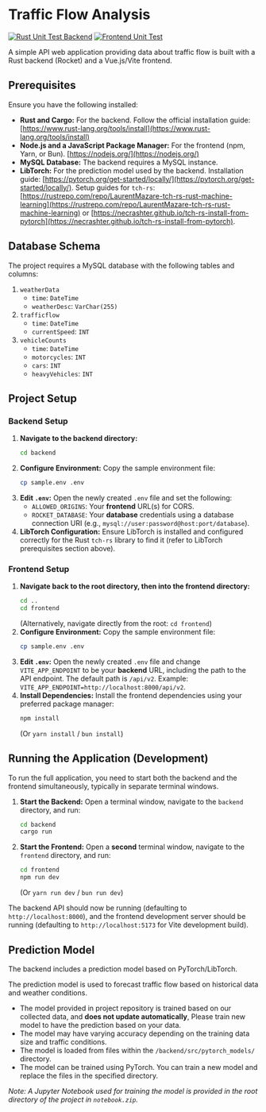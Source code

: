 # Traffic Flow Analysis
[![Rust Unit Test Backend](https://github.com/OmegaOoh/traffic-flow-analysis/actions/workflows/rust_unit_test_backend.yml/badge.svg)](https://github.com/OmegaOoh/traffic-flow-analysis/actions/workflows/rust_unit_test_backend.yml)
[![Frontend Unit Test](https://github.com/OmegaOoh/traffic-flow-analysis/actions/workflows/node_frontend_unit_test.yml/badge.svg)](https://github.com/OmegaOoh/traffic-flow-analysis/actions/workflows/node_frontend_unit_test.yml)

A simple API web application providing data about traffic flow is built with a Rust backend (Rocket) and a Vue.js/Vite frontend.

## Prerequisites

Ensure you have the following installed:

* **Rust and Cargo:** For the backend. Follow the official installation guide: [https://www.rust-lang.org/tools/install](https://www.rust-lang.org/tools/install)
* **Node.js and a JavaScript Package Manager:** For the frontend (npm, Yarn, or Bun). [https://nodejs.org/](https://nodejs.org/)
* **MySQL Database:** The backend requires a MySQL instance.
* **LibTorch:** For the prediction model used by the backend. Installation guide: [https://pytorch.org/get-started/locally/](https://pytorch.org/get-started/locally/). 
Setup guides for `tch-rs`: [https://rustrepo.com/repo/LaurentMazare-tch-rs-rust-machine-learning](https://rustrepo.com/repo/LaurentMazare-tch-rs-rust-machine-learning) or [https://necrashter.github.io/tch-rs-install-from-pytorch](https://necrashter.github.io/tch-rs-install-from-pytorch).

## Database Schema

The project requires a MySQL database with the following tables and columns:

1.  `weatherData`
    * `time`: `DateTime`
    * `weatherDesc`: `VarChar(255)`
2.  `trafficflow`
    * `time`: `DateTime`
    * `currentSpeed`: `INT`
3.  `vehicleCounts`
    * `time`: `DateTime`
    * `motorcycles`: `INT`
    * `cars`: `INT`
    * `heavyVehicles`: `INT`

## Project Setup

### Backend Setup

1.  **Navigate to the backend directory:**
    ```sh
    cd backend
    ```
2.  **Configure Environment:**
    Copy the sample environment file:
    ```sh
    cp sample.env .env
    ```
3.  **Edit `.env`:**
    Open the newly created `.env` file and set the following:
    * `ALLOWED_ORIGINS`: Your **frontend** URL(s) for CORS.
    * `ROCKET_DATABASE`: Your **database** credentials using a database connection URI (e.g., `mysql://user:password@host:port/database`).
5.  **LibTorch Configuration:**
    Ensure LibTorch is installed and configured correctly for the Rust `tch-rs` library to find it (refer to LibTorch prerequisites section above).

### Frontend Setup

1.  **Navigate back to the root directory, then into the frontend directory:**
    ```sh
    cd ..
    cd frontend
    ```
    (Alternatively, navigate directly from the root: `cd frontend`)
2.  **Configure Environment:**
    Copy the sample environment file:
    ```sh
    cp sample.env .env
    ```
3.  **Edit `.env`:**
    Open the newly created `.env` file and change `VITE_APP_ENDPOINT` to be your **backend** URL, including the path to the API endpoint. The default path is `/api/v2`. Example: `VITE_APP_ENDPOINT=http://localhost:8000/api/v2`.
4.  **Install Dependencies:**
    Install the frontend dependencies using your preferred package manager:
    ```sh
    npm install
    ```
    (Or `yarn install` / `bun install`)

## Running the Application (Development)

To run the full application, you need to start both the backend and the frontend simultaneously, typically in separate terminal windows.

1.  **Start the Backend:**
    Open a terminal window, navigate to the `backend` directory, and run:
    ```sh
    cd backend
    cargo run
    ```
2.  **Start the Frontend:**
    Open a **second** terminal window, navigate to the `frontend` directory, and run:
    ```sh
    cd frontend
    npm run dev
    ```
    (Or `yarn run dev` / `bun run dev`)

The backend API should now be running (defaulting to `http://localhost:8000`), and the frontend development server should be running (defaulting to `http://localhost:5173` for Vite development build).

## Prediction Model

The backend includes a prediction model based on PyTorch/LibTorch.

The prediction model is used to forecast traffic flow based on historical data and weather conditions.

* The model provided in project repository is trained based on our collected data, and **does not update automatically**, Please train new model to have the prediction based on your data.
* The model may have varying accuracy depending on the training data size and traffic conditions.
* The model is loaded from files within the `/backend/src/pytorch_models/` directory.
* The model can be trained using PyTorch. You can train a new model and replace the files in the specified directory.

*Note: A Jupyter Notebook used for training the model is provided in the root directory of the project in `notebook.zip`.*